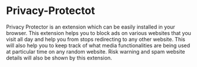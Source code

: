 # Privacy-Protectot
Privacy Protector is an extension which can be easily installed in your browser. This extension helps you to block ads on various websites that you visit all day and help you from stops redirecting to any other website.
This will also help you to keep track of what media functionalities are being used at particular time on any random website. 
Risk warning and spam website details will also be shown by this extension.

